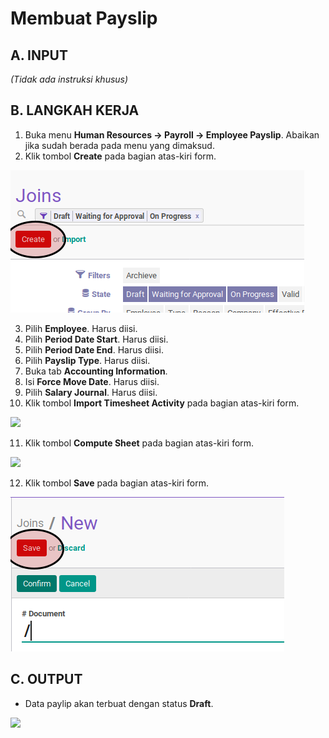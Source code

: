 # Membuat Payslip

## A. INPUT

*(Tidak ada instruksi khusus)*

## B. LANGKAH KERJA

1. Buka menu **Human Resources -> Payroll -> Employee Payslip**. Abaikan jika sudah berada pada menu yang dimaksud.
2. Klik tombol **Create** pada bagian atas-kiri form.

![](../../img/join-transition/tombol-create.png)

3. Pilih **Employee**. Harus diisi.
4. Pilih **Period Date Start**. Harus diisi.
5. Pilih **Period Date End**. Harus diisi.
6. Pilih **Payslip Type**. Harus diisi.
7. Buka tab **Accounting Information**.
8. Isi **Force Move Date**. Harus diisi.
9. Pilih **Salary Journal**. Harus diisi.
10. Klik tombol **Import Timesheet Activity** pada bagian atas-kiri form.

![](../../img/join-transition/tombol-import-timesheet.png)

11. Klik tombol **Compute Sheet** pada bagian atas-kiri form.

![](../../img/join-transition/tombol-compute.png)

12. Klik tombol **Save** pada bagian atas-kiri form.

![](../../img/join-transition/tombol-simpan.png)

## C. OUTPUT

* Data paylip akan terbuat dengan status **Draft**.

![](../../img/join-transition/statuss-draft.png)
